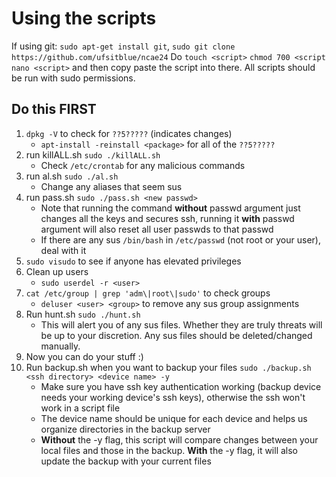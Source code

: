 # Using the scripts
If using git: `sudo apt-get install git`, `sudo git clone https://github.com/ufsitblue/ncae24`
Do `touch <script>` `chmod 700 <script` `nano <script>` and then copy paste the script into there. All scripts should be run with sudo permissions.

## Do this FIRST
1. `dpkg -V` to check for `??5?????` (indicates changes)
    - `apt-install -reinstall <package>` for all of the `??5?????`
2. run killALL.sh `sudo ./killALL.sh`
    - Check `/etc/crontab` for any malicious commands
3. run al.sh `sudo ./al.sh`
    - Change any aliases that seem sus
4. run pass.sh `sudo ./pass.sh <new passwd>`
    - Note that running the command **without** passwd argument just changes all the keys and secures ssh, running it **with** passwd argument will also reset all user passwds to that passwd
    - If there are any sus `/bin/bash` in `/etc/passwd` (not root or your user), deal with it
5. `sudo visudo` to see if anyone has elevated privileges
6. Clean up users
    - `sudo userdel -r <user>`
7. `cat /etc/group | grep 'adm\|root\|sudo'` to check groups
    - `deluser <user> <group>` to remove any sus group assignments
8. Run hunt.sh `sudo ./hunt.sh`
    - This will alert you of any sus files. Whether they are truly threats will be up to your discretion. Any sus files should be deleted/changed manually.
9. Now you can do your stuff :)
10. Run backup.sh when you want to backup your files `sudo ./backup.sh <ssh directory> <device name> -y`
    - Make sure you have ssh key authentication working (backup device needs your working device's ssh keys), otherwise the ssh won't work in a script file
    - The device name should be unique for each device and helps us organize directories in the backup server
    - **Without** the -y flag, this script will compare changes between your local files and those in the backup. **With** the -y flag, it will also update the backup with your current files

